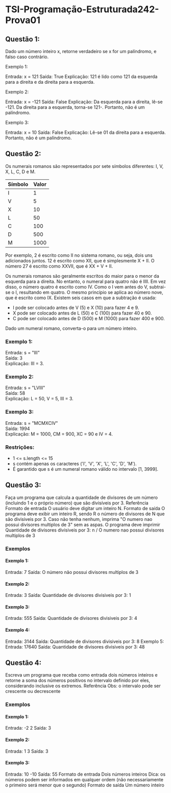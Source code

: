 # TSI-Programação-Estruturada242-Prova01

## Questão 1:
   
Dado um número inteiro x, retorne verdadeiro se x for um palíndromo, e falso caso contrário.

Exemplo 1:

Entrada: x = 121
Saída: True
Explicação: 121 é lido como 121 da esquerda para a direita e da direita para a esquerda.

Exemplo 2:

Entrada: x = -121
Saída: False
Explicação: Da esquerda para a direita, lê-se -121. Da direita para a esquerda, torna-se 121-. Portanto, não é um palíndromo.

Exemplo 3:

Entrada: x = 10
Saída: False
Explicação: Lê-se 01 da direita para a esquerda. Portanto, não é um palíndromo.

## Questão 2:

Os numerais romanos são representados por sete símbolos diferentes: I, V, X, L, C, D e M.

| Símbolo | Valor |
|---------|-------|
| I       | 1     |
| V       | 5     |
| X       | 10    |
| L       | 50    |
| C       | 100   |
| D       | 500   |
| M       | 1000  |

Por exemplo, 2 é escrito como II no sistema romano, ou seja, dois uns adicionados juntos. 12 é escrito como XII, que é simplesmente X + II. O número 27 é escrito como XXVII, que é XX + V + II.

Os numerais romanos são geralmente escritos do maior para o menor da esquerda para a direita. No entanto, o numeral para quatro não é IIII. Em vez disso, o número quatro é escrito como IV. Como o I vem antes do V, subtrai-se o I, resultando em quatro. O mesmo princípio se aplica ao número nove, que é escrito como IX. Existem seis casos em que a subtração é usada:

- I pode ser colocado antes de V (5) e X (10) para fazer 4 e 9.
- X pode ser colocado antes de L (50) e C (100) para fazer 40 e 90.
- C pode ser colocado antes de D (500) e M (1000) para fazer 400 e 900.

Dado um numeral romano, converta-o para um número inteiro.

### Exemplo 1:

Entrada: s = "III"  
Saída: 3  
Explicação: III = 3.

### Exemplo 2:

Entrada: s = "LVIII"  
Saída: 58  
Explicação: L = 50, V = 5, III = 3.

### Exemplo 3:

Entrada: s = "MCMXCIV"  
Saída: 1994  
Explicação: M = 1000, CM = 900, XC = 90 e IV = 4.

### Restrições:

- 1 <= s.length <= 15
- s contém apenas os caracteres ('I', 'V', 'X', 'L', 'C', 'D', 'M').
- É garantido que s é um numeral romano válido no intervalo [1, 3999].

## Questão 3:
Faça um programa que calcula a quantidade de divisores de um número (incluindo 1 e o próprio número) que são divisíveis por 3.
Referência
Formato de entrada
O usuário deve digitar um inteiro N.
Formato de saída
O programa deve exibir um inteiro R, sendo R o número de divisores de N que são divisiveis por 3. Caso não tenha nenhum, imprima "O numero nao possui divisores multiplos de 3" sem as aspas.
O programa deve imprimir
Quantidade de divisores divisiveis por 3: n / O numero nao possui divisores multiplos de 3
### Exemplos 
#### Exemplo 1:
Entrada:
7
Saída:
O número não possui divisores multiplos de 3
#### Exemplo 2:
Entrada:
3
Saída:
Quantidade de divisores divisiveis por 3: 1
#### Exemplo 3:
Entrada:
555
Saída:
Quantidade de divisores divisiveis por 3: 4
#### Exemplo 4:
Entrada:
3144
Saída:
Quantidade de divisores divisiveis por 3: 8
Exemplo 5:
Entrada:
17640
Saída:
Quantidade de divisores divisiveis por 3: 48

## Questão 4:
   
Escreva um programa que receba como entrada dois números inteiros e retorne a soma dos números positivos no intervalo definido por eles, considerando inclusive os extremos.
Referência
Obs: o intervalo pode ser crescente ou decrescente
### Exemplos
#### Exemplo 1:
Entrada:
-2
2
Saída:
3
#### Exemplo 2:
Entrada:
1
3
Saída:
3
#### Exemplo 3:
Entrada:
10
-10
Saída:
55
Formato de entrada
Dois números inteiros
Dica: os números podem ser informados em qualquer ordem (não necessariamente o primeiro será menor que o segundo)
Formato de saída
Um número inteiro